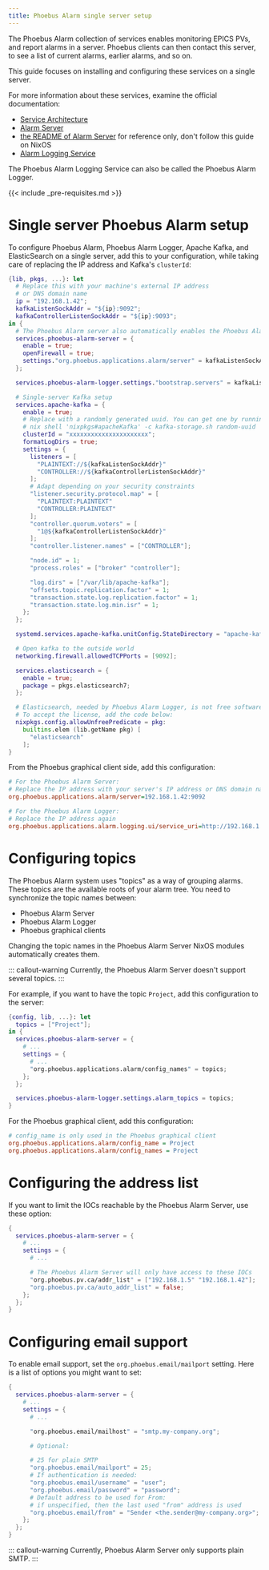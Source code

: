 ```yaml
---
title: Phoebus Alarm single server setup
---
```


The Phoebus Alarm collection of services enables monitoring EPICS PVs,
and report alarms in a server.
Phoebus clients can then contact this server,
to see a list of current alarms, earlier alarms, and so on.

This guide focuses on installing and configuring these services on a single server.

For more information about these services,
examine the official documentation:

-   [Service Architecture]
-   [Alarm Server]
-   [the README of Alarm Server] for reference only, don't follow this guide on NixOS
-   [Alarm Logging Service]

The Phoebus Alarm Logging Service can also be called the Phoebus Alarm Logger.

  [Service Architecture]: https://control-system-studio.readthedocs.io/en/latest/services_architecture.html
  [Alarm Server]: https://control-system-studio.readthedocs.io/en/latest/services/alarm-server/doc/index.html
  [the README of Alarm Server]: https://github.com/ControlSystemStudio/phoebus/blob/master/app/alarm/Readme.md
  [Alarm Logging Service]: https://control-system-studio.readthedocs.io/en/latest/services/alarm-logger/doc/index.html

{{< include _pre-requisites.md >}}

# Single server Phoebus Alarm setup

To configure Phoebus Alarm, Phoebus Alarm Logger, Apache Kafka, and ElasticSearch on a single server,
add this to your configuration,
while taking care of replacing the IP address
and Kafka's `clusterId`:

``` nix
{lib, pkgs, ...}: let
  # Replace this with your machine's external IP address
  # or DNS domain name
  ip = "192.168.1.42";
  kafkaListenSockAddr = "${ip}:9092";
  kafkaControllerListenSockAddr = "${ip}:9093";
in {
  # The Phoebus Alarm server also automatically enables the Phoebus Alarm Logger
  services.phoebus-alarm-server = {
    enable = true;
    openFirewall = true;
    settings."org.phoebus.applications.alarm/server" = kafkaListenSockAddr;
  };

  services.phoebus-alarm-logger.settings."bootstrap.servers" = kafkaListenSockAddr;

  # Single-server Kafka setup
  services.apache-kafka = {
    enable = true;
    # Replace with a randomly generated uuid. You can get one by running:
    # nix shell 'nixpkgs#apacheKafka' -c kafka-storage.sh random-uuid
    clusterId = "xxxxxxxxxxxxxxxxxxxxxx";
    formatLogDirs = true;
    settings = {
      listeners = [
        "PLAINTEXT://${kafkaListenSockAddr}"
        "CONTROLLER://${kafkaControllerListenSockAddr}"
      ];
      # Adapt depending on your security constraints
      "listener.security.protocol.map" = [
        "PLAINTEXT:PLAINTEXT"
        "CONTROLLER:PLAINTEXT"
      ];
      "controller.quorum.voters" = [
        "1@${kafkaControllerListenSockAddr}"
      ];
      "controller.listener.names" = ["CONTROLLER"];

      "node.id" = 1;
      "process.roles" = ["broker" "controller"];

      "log.dirs" = ["/var/lib/apache-kafka"];
      "offsets.topic.replication.factor" = 1;
      "transaction.state.log.replication.factor" = 1;
      "transaction.state.log.min.isr" = 1;
    };
  };

  systemd.services.apache-kafka.unitConfig.StateDirectory = "apache-kafka";

  # Open kafka to the outside world
  networking.firewall.allowedTCPPorts = [9092];

  services.elasticsearch = {
    enable = true;
    package = pkgs.elasticsearch7;
  };

  # Elasticsearch, needed by Phoebus Alarm Logger, is not free software (SSPL | Elastic License).
  # To accept the license, add the code below:
  nixpkgs.config.allowUnfreePredicate = pkg:
    builtins.elem (lib.getName pkg) [
      "elasticsearch"
    ];
}
```

From the Phoebus graphical client side,
add this configuration:

``` ini
# For the Phoebus Alarm Server:
# Replace the IP address with your server's IP address or DNS domain name
org.phoebus.applications.alarm/server=192.168.1.42:9092

# For the Phoebus Alarm Logger:
# Replace the IP address again
org.phoebus.applications.alarm.logging.ui/service_uri=http://192.168.1.42:8080
```

# Configuring topics

The Phoebus Alarm system uses "topics" as a way of grouping alarms.
These topics are the available roots of your alarm tree.
You need to synchronize the topic names between:

-   Phoebus Alarm Server
-   Phoebus Alarm Logger
-   Phoebus graphical clients

Changing the topic names in the Phoebus Alarm Server NixOS modules automatically creates them.

::: callout-warning
Currently, the Phoebus Alarm Server doesn't support several topics.
:::

For example,
if you want to have the topic `Project`,
add this configuration to the server:

``` nix
{config, lib, ...}: let
  topics = ["Project"];
in {
  services.phoebus-alarm-server = {
    # ...
    settings = {
      # ...
      "org.phoebus.applications.alarm/config_names" = topics;
    };
  };

  services.phoebus-alarm-logger.settings.alarm_topics = topics;
}
```

For the Phoebus graphical client,
add this configuration:

``` ini
# config_name is only used in the Phoebus graphical client
org.phoebus.applications.alarm/config_name = Project
org.phoebus.applications.alarm/config_names = Project
```

# Configuring the address list

If you want to limit the IOCs reachable by the Phoebus Alarm Server,
use these option:

``` nix
{
  services.phoebus-alarm-server = {
    # ...
    settings = {
      # ...

      # The Phoebus Alarm Server will only have access to these IOCs
      "org.phoebus.pv.ca/addr_list" = ["192.168.1.5" "192.168.1.42"];
      "org.phoebus.pv.ca/auto_addr_list" = false;
    };
  };
}
```

# Configuring email support

To enable email support,
set the `org.phoebus.email/mailport` setting.
Here is a list of options you might want to set:

``` nix
{
  services.phoebus-alarm-server = {
    # ...
    settings = {
      # ...

      "org.phoebus.email/mailhost" = "smtp.my-company.org";

      # Optional:

      # 25 for plain SMTP
      "org.phoebus.email/mailport" = 25;
      # If authentication is needed:
      "org.phoebus.email/username" = "user";
      "org.phoebus.email/password" = "password";
      # Default address to be used for From:
      # if unspecified, then the last used "from" address is used
      "org.phoebus.email/from" = "Sender <the.sender@my-company.org>";
    };
  };
}
```

::: callout-warning
Currently, Phoebus Alarm Server only supports plain SMTP.
:::
